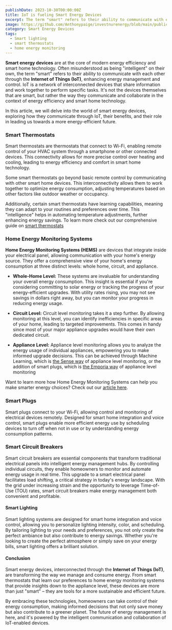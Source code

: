 ```yaml
---
publishDate: 2023-10-30T00:00:00Z
title: IoT is fueling Smart Energy Devices
excerpt: The term "smart" refers to their ability to communicate with each other through the Internet of Things (IoT), enhancing energy management and control.
image: https://github.com/Anthonypaige/investnurenergy/blob/main/public/images/cover-art/SED-1-cover-art.jpg?raw=true
category: Smart Energy Devices
tags:
  - Smart lighting
  - smart thermostats
  - home energy monitoring
---
```


**Smart energy devices** are at the core of modern energy efficiency and smart home technology. Often misunderstood as being "intelligent" on their own, the term "smart" refers to their ability to communicate with each other through the **Internet of Things (IoT)**, enhancing energy management and control. IoT is a network of interconnected devices that share information and work together to perform specific tasks. It's not the devices themselves that are smart, but rather the way they communicate and collaborate in the context of energy efficiency and smart home technology.

In this article, we will delve into the world of smart energy devices, exploring how they communicate through IoT, their benefits, and their role in leading us towards a more energy-efficient future.

### **Smart Thermostats**

Smart thermostats are thermostats that connect to Wi-Fi, enabling remote control of your HVAC system through a smartphone or other connected devices. This connectivity allows for more precise control over heating and cooling, leading to energy efficiency and comfort in smart home technology.

Some smart thermostats go beyond basic remote control by communicating with other smart home devices. This interconnectivity allows them to work together to optimize energy consumption, adjusting temperatures based on other factors like outdoor weather or occupancy.

Additionally, certain smart thermostats have learning capabilities, meaning they can adapt to your routines and preferences over time. This "intelligence" helps in automating temperature adjustments, further enhancing energy savings. To learn more check out our comprehensive guide on [smart thermostats](smart-thermostat-shopping-guide-what-you-need-to-know)

### **Home Energy Monitoring Systems**

**Home Energy Monitoring Systems (HEMS)** are devices that integrate inside your electrical panel, allowing communication with your home's energy source. They offer a comprehensive view of your home's energy consumption at three distinct levels: whole home, circuit, and appliance.

- **Whole-Home Level:** These systems are invaluable for understanding your overall energy consumption. This insight is essential if you're considering committing to solar energy or tracking the progress of your energy-efficient upgrades. With utility rates rising, you may not see savings in dollars right away, but you can monitor your progress in reducing energy usage.

- **Circuit Level:** Circuit level monitoring takes it a step further. By allowing monitoring at this level, you can identify inefficiencies in specific areas of your home, leading to targeted improvements. This comes in handy since most of your major appliance upgrades would have their own dedicated circuit.

- **Appliance Level:** Appliance level monitoring allows you to analyze the energy usage of individual appliances, empowering you to make informed upgrade decisions. This can be achieved through Machine Learning, which is [the Sense way](senses-home-energy-monitoring-system-driven-by-machine-learning) of appliance level monitoring, or the addition of smart plugs, which is [the Emporia way](emporias-home-energy-monitoring-systems) of appliance level monitoring

Want to learn more how Home Energy Monitoring Systems can help you make smarter energy choices? Check out our [article here](home-energy-monitoring-your-guide-to-energy-efficiency).

### **Smart Plugs**

Smart plugs connect to your Wi-Fi, allowing control and monitoring of electrical devices remotely. Designed for smart home integration and voice control, smart plugs enable more efficient energy use by scheduling devices to turn off when not in use or by understanding energy consumption patterns.

### **Smart Circuit Breakers**

Smart circuit breakers are essential components that transform traditional electrical panels into intelligent energy management hubs. By controlling individual circuits, they enable homeowners to monitor and automate energy usage in real time. This upgrade to a smart electrical panel facilitates load shifting, a critical strategy in today's energy landscape. With the grid under increasing strain and the opportunity to leverage Time-of-Use (TOU) rates, smart circuit breakers make energy management both convenient and profitable.

#### **Smart Lighting**

Smart lighting systems are designed for smart home integration and voice control, allowing you to personalize lighting intensity, color, and scheduling. By tailoring lighting to your needs and preferences, you not only create the perfect ambiance but also contribute to energy savings. Whether you're looking to create the perfect atmosphere or simply save on your energy bills, smart lighting offers a brilliant solution.

#### **Conclusion**

Smart energy devices, interconnected through the **Internet of Things (IoT)**, are transforming the way we manage and consume energy. From smart thermostats that learn our preferences to home energy monitoring systems that provide insights down to the appliance level, these devices are more than just "smart" – they are tools for a more sustainable and efficient future.

By embracing these technologies, homeowners can take control of their energy consumption, making informed decisions that not only save money but also contribute to a greener planet. The future of energy management is here, and it's powered by the intelligent communication and collaboration of IoT-enabled devices.
